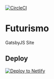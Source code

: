 [![CircleCI](https://circleci.com/gh/tsu-nera/futurismo3/tree/master.svg?style=svg)](https://circleci.com/gh/tsu-nera/futurismo3/tree/master)

# Futurismo
GatsbyJS Site 

## Deploy

[![Deploy to Netlify](https://www.netlify.com/img/deploy/button.svg)](https://app.netlify.com/start/deploy?repository=https://github.com/tsu-nera/futurismo3)

